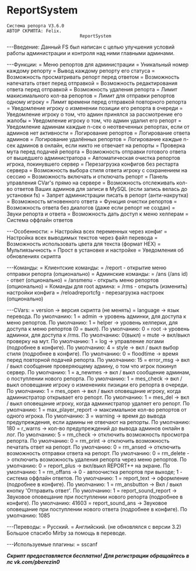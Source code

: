 # ReportSystem
	Система репорта V3.6.0
	АВТОР СКРИПТА: Felix.
								ReportSystem
---Введение:
Данный FS был написан с целью улучшения условий работы администрации и контроля над ними главными админами.

---Функции:
= Меню репортов для администрации
= Уникальный номер каждому репорту
= Вывод каждому репорту его статуса
= Возможность просматривать репорт перед ответом
= Возможность напечатать ответ перед отправкой
= Возможность редактирования ответа перед отправкой
= Возможность удаления репорта
= Лимит макисимального кол-ва репортов
= Лимит для отправки репортов одному игроку
= Лимит времени перед отправкой повторного репорта
= Уведомление игроку о изменении позиции его репорта в очереди
= Уведомление игроку о том, что админ принялся за рассмотрение его жалобы
= Уведомление игроку о том, что админ удалил его репорт
= Уведомление админам каждые n-сек о неотвеченных репортах, если от админов нет активности
= Логирование репортов
= Логирование ответа админов
= Логирование удалённых репортов
= Логирование каждые n-сек админов в онлайн, если никто не отвечает на репорты
= Проверка мута перед подачей репорта
= Возможность отправки готового ответа от вышедшего администратора
= Автоматическая очистка репортов игрока, покинувшего сервер
= Перезагрузка конфигов без рестарта сервера
= Возможность выбора стиля ответа игроку с сохранением на сессию
= Возможность включать и отключать репорт
= Панель управления CVar's прямо на сервере
= Возможность отслеживать кол-во ответов Ваших админов для записи в MySQL (если запись велась до установки fs)
= Запрет администрации писать в репорт (анти-накрутка)
= Возможность мгновенного ответа
= Функция очистки репортов
= Возможность ответа без диалогов (даже если репорт не создан)
= Звуки репорта и ответа
= Возможность дать доступ к меню хелперам
= Система оффлайн ответов

---Особенности:
= Настройка всех переменных через конфиг
= Настройка всех выводимых текстов через файл перевода
= Возможность использовать цвета для текста (формат HEX)
= Мультиязычность
= Прост в установке и настройке
= Уведомления об обновлениях скрипта

---Команды:
= Клиентские команды:
= /report - открытие меню отправки репорта (опционально)
= Админские команды:
= /ans (/ans id) - ответ (опционально)
= /ansmenu - открыть меню репортов (опционально)
= Команды для root админа:
= /rms - открыть (изменить) настройки конфига
= /reloadreportcfg - перезагрузка настроек (опционально)

---CVars:
= version -> версия скрипта (не менять)
= language -> язык перевода. По умолчанию: 1
= admin -> уровень админки, для доступа к меню репортов. По умолчанию: 1
= helper -> уровень хелперки, для доступа к меню репортов (0 = выкл). По умолчанию: 0
= root -> уровень админки, для доступа к /rms. По умолчанию: 0(выкл)
= mute -> вкл/выкл проверку на мут. По умолчанию: 1
= log -> управление логами (подробнее в конфиге). По умолчанию: 4
= style -> вкл / выкл выбор стиля (подробнее в конфиге). По умолчанию: 0
= floodtime -> время перед повторной подачей репорта. По умолчанию: 15
= error_msg -> вкл / выкл сообщение проверяющему админу, о том что игрок покинул сервер. По умолчанию: 1
= a_newmes -> вкл / выкл сообщение админам, о поступлении нового репорта. По умолчанию: 1
= mes_check -> вкл / выкл оповещание игроку о изменениях пизиции его репорта в очереди. По умолчанию: 1
= mes_open -> вкл / выкл оповещание игроку, когда администратор открывает его репорт. По умолчанию: 1
= mes_del -> вкл / выкл оповещание игроку, когда администратор удаляет его репорт. По умолчанию: 1
= max_player_report -> максимальное кол-во репортов от одного игрока. По умолчанию: 3
= warning -> время до вывода предупреждения, если админы не отвечают на репорты. По умолчанию: 180
= r_warns -> кол-во предупреждений до вывода админов онлайн в лог. По умолчанию: 5
= rm_check -> отключить возможность просмотра репорта. По умолчанию: 0
= rm_print -> отключить возможность печатать ответ на репорт. По умолчанию: 0
= rm_ansed -> отключить возможность отправки ответа на репорт. По умолчанию: 0
= rm_delete -> отключить возможность удаления репорта через меню репортов. По умолчанию: 0
= report_plus -> вкл/выкл REPORT++ на экране. По умолчанию: 1
= rm_offans -> 0 - автоочистка репортов при выходе; 1 - система оффлайн ответов. По умолчанию: 1
= report_text -> оформление (подробнее в конфиге). По умолчанию: 1
= rm_ansbutton -> Вкл / выкл кнопку 'Отправить ответ'. По умолчанию: 1
= report_sound_report -> Звуковое оповещание при поступлении нового репорта (подробнее в конфиге). По умолчанию: 41603
= report_sound_ans -> Звуковое оповещание при поступлении нового ответа (подробнее в конфиге). По умолчанию: 1085

---Переводы:
= Русский.
= Английский. (не обновлялся с версии 3.2)
Большое спасибо Mirby за помощь в переводе.

---Используемые плагины:
= sscanf

***Скрипт предоставляется бесплатно! Для регистрации обращайтесь в лс vk.com/pberezin0***
